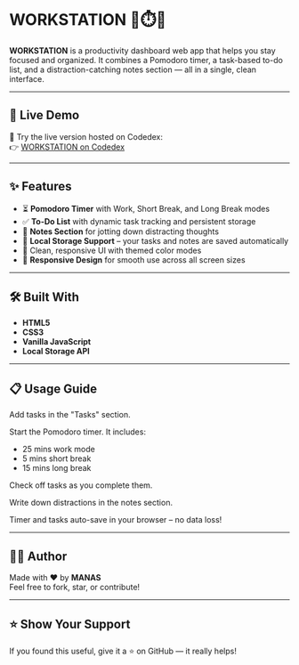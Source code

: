 # WORKSTATION 🧠⏱️📝

**WORKSTATION** is a productivity dashboard web app that helps you stay focused and organized. It combines a Pomodoro timer, a task-based to-do list, and a distraction-catching notes section — all in a single, clean interface.

---
## 🚀 Live Demo

🎯 Try the live version hosted on Codedex:  
👉 [WORKSTATION on Codedex](https://www.codedex.io/QCjWPkejJpj9X8Sxb0Pt/live)

---

## ✨ Features

- ⏳ **Pomodoro Timer** with Work, Short Break, and Long Break modes
- ✅ **To-Do List** with dynamic task tracking and persistent storage
- 📝 **Notes Section** for jotting down distracting thoughts
- 💾 **Local Storage Support** – your tasks and notes are saved automatically
- 🎨 Clean, responsive UI with themed color modes
- 📱 **Responsive Design** for smooth use across all screen sizes
 

---

## 🛠️ Built With

- **HTML5**
- **CSS3**
- **Vanilla JavaScript**
- **Local Storage API**

---

## 📋 Usage Guide
Add tasks in the "Tasks" section.

Start the Pomodoro timer. It includes:

- 25 mins work mode
- 5 mins short break
- 15 mins long break

Check off tasks as you complete them.

Write down distractions in the notes section.

Timer and tasks auto-save in your browser – no data loss!

---

## 🙋‍♂️ Author

Made with ❤️ by **MANAS**  
Feel free to fork, star, or contribute!

---

## ⭐️ Show Your Support

If you found this useful, give it a ⭐ on GitHub — it really helps!
